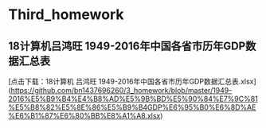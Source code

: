 # Third_homework
##   18计算机吕鸿旺 1949-2016年中国各省市历年GDP数据汇总表
[点击下载：18计算机 吕鸿旺 1949-2016年中国各省市历年GDP数据汇总表.xlsx]
(https://github.com/bn1437696260/3_homework/blob/master/1949-2016%E5%B9%B4%E4%B8%AD%E5%9B%BD%E5%90%84%E7%9C%81%E5%B8%82%E5%8E%86%E5%B9%B4GDP%E6%95%B0%E6%8D%AE%E6%B1%87%E6%80%BB%E8%A1%A8.xlsx)
